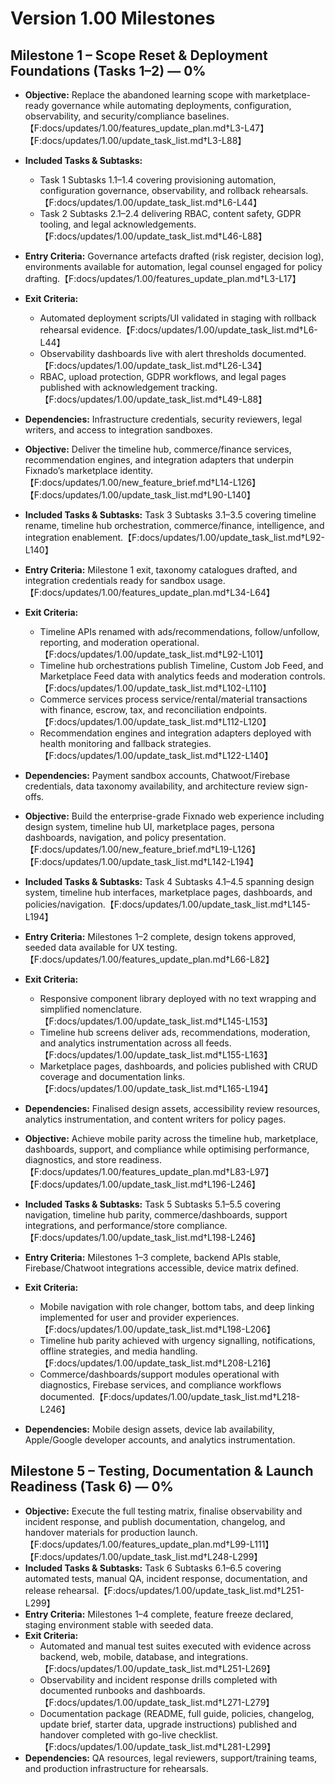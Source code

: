 # Version 1.00 Milestones

## Milestone 1 – Scope Reset & Deployment Foundations (Tasks 1–2) — 0%
- **Objective:** Replace the abandoned learning scope with marketplace-ready governance while automating deployments, configuration, observability, and security/compliance baselines.【F:docs/updates/1.00/features_update_plan.md†L3-L47】【F:docs/updates/1.00/update_task_list.md†L3-L88】
- **Included Tasks & Subtasks:**
  - Task 1 Subtasks 1.1–1.4 covering provisioning automation, configuration governance, observability, and rollback rehearsals.【F:docs/updates/1.00/update_task_list.md†L6-L44】
  - Task 2 Subtasks 2.1–2.4 delivering RBAC, content safety, GDPR tooling, and legal acknowledgements.【F:docs/updates/1.00/update_task_list.md†L46-L88】
- **Entry Criteria:** Governance artefacts drafted (risk register, decision log), environments available for automation, legal counsel engaged for policy drafting.【F:docs/updates/1.00/features_update_plan.md†L3-L17】
- **Exit Criteria:**
  - Automated deployment scripts/UI validated in staging with rollback rehearsal evidence.【F:docs/updates/1.00/update_task_list.md†L6-L44】
  - Observability dashboards live with alert thresholds documented.【F:docs/updates/1.00/update_task_list.md†L26-L34】
  - RBAC, upload protection, GDPR workflows, and legal pages published with acknowledgement tracking.【F:docs/updates/1.00/update_task_list.md†L49-L88】
- **Dependencies:** Infrastructure credentials, security reviewers, legal writers, and access to integration sandboxes.

- **Objective:** Deliver the timeline hub, commerce/finance services, recommendation engines, and integration adapters that underpin Fixnado’s marketplace identity.【F:docs/updates/1.00/new_feature_brief.md†L14-L126】【F:docs/updates/1.00/update_task_list.md†L90-L140】
- **Included Tasks & Subtasks:** Task 3 Subtasks 3.1–3.5 covering timeline rename, timeline hub orchestration, commerce/finance, intelligence, and integration enablement.【F:docs/updates/1.00/update_task_list.md†L92-L140】
- **Entry Criteria:** Milestone 1 exit, taxonomy catalogues drafted, and integration credentials ready for sandbox usage.【F:docs/updates/1.00/features_update_plan.md†L34-L64】
- **Exit Criteria:**
  - Timeline APIs renamed with ads/recommendations, follow/unfollow, reporting, and moderation operational.【F:docs/updates/1.00/update_task_list.md†L92-L101】
  - Timeline hub orchestrations publish Timeline, Custom Job Feed, and Marketplace Feed data with analytics feeds and moderation controls.【F:docs/updates/1.00/update_task_list.md†L102-L110】
  - Commerce services process service/rental/material transactions with finance, escrow, tax, and reconciliation endpoints.【F:docs/updates/1.00/update_task_list.md†L112-L120】
  - Recommendation engines and integration adapters deployed with health monitoring and fallback strategies.【F:docs/updates/1.00/update_task_list.md†L122-L140】
- **Dependencies:** Payment sandbox accounts, Chatwoot/Firebase credentials, data taxonomy availability, and architecture review sign-offs.

- **Objective:** Build the enterprise-grade Fixnado web experience including design system, timeline hub UI, marketplace pages, persona dashboards, navigation, and policy presentation.【F:docs/updates/1.00/new_feature_brief.md†L19-L126】【F:docs/updates/1.00/update_task_list.md†L142-L194】
- **Included Tasks & Subtasks:** Task 4 Subtasks 4.1–4.5 spanning design system, timeline hub interfaces, marketplace pages, dashboards, and policies/navigation.【F:docs/updates/1.00/update_task_list.md†L145-L194】
- **Entry Criteria:** Milestones 1–2 complete, design tokens approved, seeded data available for UX testing.【F:docs/updates/1.00/features_update_plan.md†L66-L82】
- **Exit Criteria:**
  - Responsive component library deployed with no text wrapping and simplified nomenclature.【F:docs/updates/1.00/update_task_list.md†L145-L153】
  - Timeline hub screens deliver ads, recommendations, moderation, and analytics instrumentation across all feeds.【F:docs/updates/1.00/update_task_list.md†L155-L163】
  - Marketplace pages, dashboards, and policies published with CRUD coverage and documentation links.【F:docs/updates/1.00/update_task_list.md†L165-L194】
- **Dependencies:** Finalised design assets, accessibility review resources, analytics instrumentation, and content writers for policy pages.

- **Objective:** Achieve mobile parity across the timeline hub, marketplace, dashboards, support, and compliance while optimising performance, diagnostics, and store readiness.【F:docs/updates/1.00/features_update_plan.md†L83-L97】【F:docs/updates/1.00/update_task_list.md†L196-L246】
- **Included Tasks & Subtasks:** Task 5 Subtasks 5.1–5.5 covering navigation, timeline hub parity, commerce/dashboards, support integrations, and performance/store compliance.【F:docs/updates/1.00/update_task_list.md†L198-L246】
- **Entry Criteria:** Milestones 1–3 complete, backend APIs stable, Firebase/Chatwoot integrations accessible, device matrix defined.
- **Exit Criteria:**
  - Mobile navigation with role changer, bottom tabs, and deep linking implemented for user and provider experiences.【F:docs/updates/1.00/update_task_list.md†L198-L206】
  - Timeline hub parity achieved with urgency signalling, notifications, offline strategies, and media handling.【F:docs/updates/1.00/update_task_list.md†L208-L216】
  - Commerce/dashboards/support modules operational with diagnostics, Firebase services, and compliance workflows documented.【F:docs/updates/1.00/update_task_list.md†L218-L246】
- **Dependencies:** Mobile design assets, device lab availability, Apple/Google developer accounts, and analytics instrumentation.

## Milestone 5 – Testing, Documentation & Launch Readiness (Task 6) — 0%
- **Objective:** Execute the full testing matrix, finalise observability and incident response, and publish documentation, changelog, and handover materials for production launch.【F:docs/updates/1.00/features_update_plan.md†L99-L111】【F:docs/updates/1.00/update_task_list.md†L248-L299】
- **Included Tasks & Subtasks:** Task 6 Subtasks 6.1–6.5 covering automated tests, manual QA, incident response, documentation, and release rehearsal.【F:docs/updates/1.00/update_task_list.md†L251-L299】
- **Entry Criteria:** Milestones 1–4 complete, feature freeze declared, staging environment stable with seeded data.
- **Exit Criteria:**
  - Automated and manual test suites executed with evidence across backend, web, mobile, database, and integrations.【F:docs/updates/1.00/update_task_list.md†L251-L269】
  - Observability and incident response drills completed with documented runbooks and dashboards.【F:docs/updates/1.00/update_task_list.md†L271-L279】
  - Documentation package (README, full guide, policies, changelog, update brief, starter data, upgrade instructions) published and handover completed with go-live checklist.【F:docs/updates/1.00/update_task_list.md†L281-L299】
- **Dependencies:** QA resources, legal reviewers, support/training teams, and production infrastructure for rehearsals.
